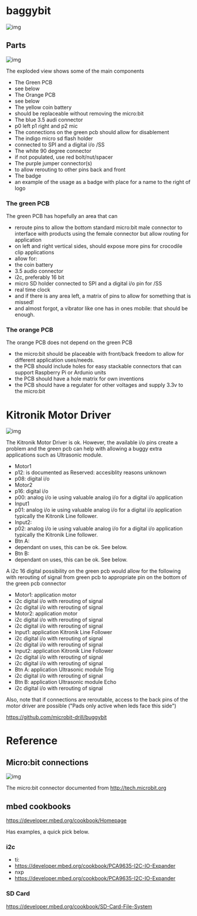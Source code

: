 # baggybit
![img](media/collection.png)

## Parts
![img](media/blown.png)

The exploded view shows some of the main components
- The Green PCB
 - see below
- The Orange PCB
 - see below
- The yellow coin battery
 - should be replaceable without removing the micro:bit 
- The blue 3.5 audi connector
 - p0 left p1 right and p2 mic
 - The connections on the green pcb should allow for disablement
- The indigo micro sd flash holder
 - connected to SPI and a digital i/o /SS
- The white 90 degree connector
 - if not populated, use red bolt/nut/spacer
- The purple jumper connector(s)
 - to allow rerouting to other pins back and front 
- The badge
 - an example of the usage as a badge with place for a name to the right of logo

### The green PCB
The green PCB has hopefully an area that can 
- reroute pins to allow the bottom standard micro:bit male connector to interface with products using the female connector but allow routing for application
- on left and right vertical sides, should expose more pins for crocodile clip applications
- allow for:
 - the coin battery
 - 3.5 audio connector
 - i2c, preferably 16 bit
 - micro SD holder connected to SPI and a digital i/o pin for /SS
 - real time clock
 - and if there is any area left, a matrix of pins to allow for something that is missed!
 - and almost forgot, a vibrator like one has in ones mobile: that should be enough.

### The orange PCB
The orange PCB does not depend on the green PCB
- the micro:bit should be placeable with front/back freedom to allow for different application uses/needs.
- the PCB should include holes for easy stackable connectors that can support Raspberry Pi or Ardunio units
- the PCB should have a hole matrix for own inventions
- the PCB should have a regulater for other voltages and supply 3.3v to the micro:bit

# Kitronik Motor Driver
![img](media/motordriver.png)

The Kitronik Motor Driver is ok. However, the available i/o pins create a problem and the green pcb can help with allowing a buggy extra applications such as Ultrasonic module.

- Motor1
 - p12: is documented as Reserved: accesiblity reasons unknown
 - p08: digital i/o
- Motor2
 - p16: digital i/o
 - p00: analog i/o ie using valuable analog i/o for a digital i/o application
- Input1
 - p01: analog i/o ie using valuable analog i/o for a digital i/o application typically the Kitronik Line follower.
- Input2:
 - p02: analog i/o ie using valuable analog i/o for a digital i/o application typically the Kitronik Line follower.
- Btn A:
 - dependant on uses, this can be ok. See below.
- Btn B:
 - dependant on uses, this can be ok. See below.

A i2c 16 digital possibility on the green pcb would allow for the following with rerouting of signal from green pcb to appropriate pin on the bottom of the green pcb connector

- Motor1: application motor
 - i2c digital i/o with rerouting of signal 
 - i2c digital i/o with rerouting of signal 
- Motor2: application motor
 - i2c digital i/o with rerouting of signal 
 - i2c digital i/o with rerouting of signal 
- Input1: application Kitronik Line Follower
 - i2c digital i/o with rerouting of signal 
 - i2c digital i/o with rerouting of signal 
- Input2: application Kitronik Line Follower
 - i2c digital i/o with rerouting of signal 
 - i2c digital i/o with rerouting of signal 
- Btn A: application Ultrasonic module Trig
 - i2c digital i/o with rerouting of signal 
- Btn B: application Ultrasonic module Echo
 - i2c digital i/o with rerouting of signal 

Also, note that if connections are reroutable, access to the back pins of the motor driver are possible ("Pads only active when leds face this side")

https://github.com/microbit-drill/buggybit 

# Reference

## Micro:bit connections
![img](media/microbitconnector.png)

The micro:bit connector documented from http://tech.microbit.org

## mbed cookbooks
https://developer.mbed.org/cookbook/Homepage

Has examples, a quick pick below.

### i2c
- ti:
 - https://developer.mbed.org/cookbook/PCA9635-I2C-IO-Expander
- nxp
 - https://developer.mbed.org/cookbook/PCA9635-I2C-IO-Expander

### SD Card
https://developer.mbed.org/cookbook/SD-Card-File-System 


